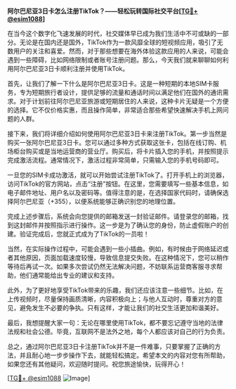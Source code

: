 **阿尔巴尼亚3日卡怎么注册TikTok？——轻松玩转国际社交平台[[TG💪+ @esim1088](https://t.me/s/esim1088)]**

在当今这个数字化飞速发展的时代，社交媒体早已成为我们生活中不可或缺的一部分。无论是在国内还是国外，TikTok作为一款风靡全球的短视频应用，吸引了无数用户的关注和喜爱。然而，对于那些想要在海外体验这款应用的人来说，可能会遇到一些障碍，比如网络限制或者账号注册问题。那么，今天我们就来聊聊如何利用阿尔巴尼亚3日卡顺利注册并使用TikTok。

首先，让我们了解一下什么是阿尔巴尼亚3日卡。这是一种短期的本地SIM卡服务，专为短期旅行者设计，提供足够的流量和通话时间以满足他们在国外的通讯需求。对于计划前往阿尔巴尼亚旅游或短期居住的人来说，这种卡片无疑是一个方便的选择。它不仅价格实惠，而且操作简单，非常适合那些希望快速解决手机上网问题的人群。

接下来，我们将详细介绍如何使用阿尔巴尼亚3日卡来注册TikTok。第一步当然是购买一张阿尔巴尼亚3日卡。您可以通过多种方式获取这张卡，包括在线订购、机场柜台购买或是当地运营商的营业厅。购买后，将卡片插入您的手机，并按照提示完成激活流程。通常情况下，激活过程非常简单，只需输入您的手机号码即可。

一旦您的SIM卡成功激活，就可以开始尝试注册TikTok了。打开手机上的浏览器，访问TikTok的官方网站，点击“注册”按钮。在这里，您需要填写一些基本信息，如电子邮件地址、用户名以及密码等。值得注意的是，在选择国家代码时，请确保选择阿尔巴尼亚（+355），以便系统能够正确识别您的地理位置。

完成上述步骤后，系统会向您提供的邮箱发送一封验证邮件。请登录您的邮箱，找到这封邮件并按照指示进行操作。这一步是为了确认您的身份，防止虚假账户的创建。验证完成后，您就正式成为了TikTok的一员啦！

当然，在实际操作过程中，可能会遇到一些小插曲。例如，有时候由于网络延迟或者其他原因，页面加载速度较慢，导致信息提交失败。在这种情况下，您可以稍作等待后再试一次。如果多次尝试仍然无法解决问题，不妨联系运营商客服寻求帮助，他们通常能给出专业的建议和支持。

此外，为了更好地享受TikTok带来的乐趣，我们还应该注意一些细节。比如，在上传视频时，尽量保持画质清晰，内容积极向上；与他人互动时，尊重对方的意见，避免发生不必要的争执。只有这样，才能让我们的社交生活更加和谐美好。

最后，我想提醒大家一句：无论在哪里使用TikTok，都不要忘记遵守当地的法律法规和社会公德。毕竟，互联网不是法外之地，每个人都应该对自己的行为负责。

总之，通过阿尔巴尼亚3日卡注册TikTok并不是一件难事，只要掌握了正确的方法，并且耐心地一步步操作下去，就能轻松搞定。希望本文的内容对您有所帮助，如果您还有其他疑问，欢迎随时提问。祝您旅途愉快，玩得开心！

[[TG💪+ @esim1088](https://t.me/s/esim1088) ![Image](https://i.postimg.cc/4NQfJmqS/Snipaste-2025-05-13-00-14-12.png)]